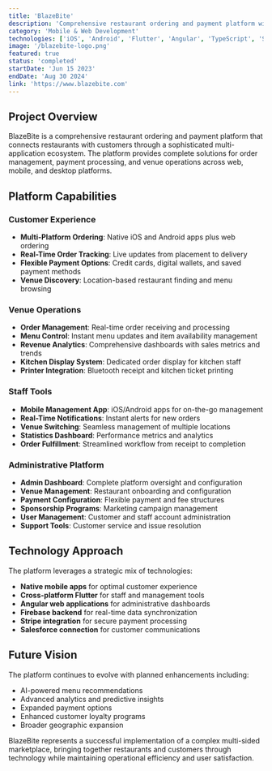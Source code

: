 ```yaml
---
title: 'BlazeBite'
description: 'Comprehensive restaurant ordering and payment platform with multi-application ecosystem serving customers, staff, and administrators across web, mobile, and desktop platforms.'
category: 'Mobile & Web Development'
technologies: ['iOS', 'Android', 'Flutter', 'Angular', 'TypeScript', 'Swift', 'Kotlin', 'Firebase', 'Stripe', 'Salesforce']
image: '/blazebite-logo.png'
featured: true
status: 'completed'
startDate: 'Jun 15 2023'
endDate: 'Aug 30 2024'
link: 'https://www.blazebite.com'
---
```


## Project Overview

BlazeBite is a comprehensive restaurant ordering and payment platform that connects restaurants with customers through a sophisticated multi-application ecosystem. The platform provides complete solutions for order management, payment processing, and venue operations across web, mobile, and desktop platforms.

## Platform Capabilities

### Customer Experience
- **Multi-Platform Ordering**: Native iOS and Android apps plus web ordering
- **Real-Time Order Tracking**: Live updates from placement to delivery
- **Flexible Payment Options**: Credit cards, digital wallets, and saved payment methods
- **Venue Discovery**: Location-based restaurant finding and menu browsing

### Venue Operations
- **Order Management**: Real-time order receiving and processing
- **Menu Control**: Instant menu updates and item availability management
- **Revenue Analytics**: Comprehensive dashboards with sales metrics and trends
- **Kitchen Display System**: Dedicated order display for kitchen staff
- **Printer Integration**: Bluetooth receipt and kitchen ticket printing

### Staff Tools
- **Mobile Management App**: iOS/Android apps for on-the-go management
- **Real-Time Notifications**: Instant alerts for new orders
- **Venue Switching**: Seamless management of multiple locations
- **Statistics Dashboard**: Performance metrics and analytics
- **Order Fulfillment**: Streamlined workflow from receipt to completion

### Administrative Platform
- **Admin Dashboard**: Complete platform oversight and configuration
- **Venue Management**: Restaurant onboarding and configuration
- **Payment Configuration**: Flexible payment and fee structures
- **Sponsorship Programs**: Marketing campaign management
- **User Management**: Customer and staff account administration
- **Support Tools**: Customer service and issue resolution

## Technology Approach

The platform leverages a strategic mix of technologies:
- **Native mobile apps** for optimal customer experience
- **Cross-platform Flutter** for staff and management tools
- **Angular web applications** for administrative dashboards
- **Firebase backend** for real-time data synchronization
- **Stripe integration** for secure payment processing
- **Salesforce connection** for customer communications

## Future Vision

The platform continues to evolve with planned enhancements including:
- AI-powered menu recommendations
- Advanced analytics and predictive insights
- Expanded payment options
- Enhanced customer loyalty programs
- Broader geographic expansion

BlazeBite represents a successful implementation of a complex multi-sided marketplace, bringing together restaurants and customers through technology while maintaining operational efficiency and user satisfaction.